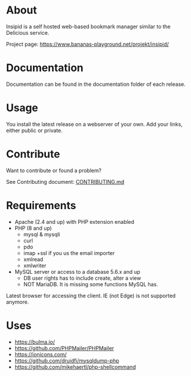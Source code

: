 # About

Insipid is a self hosted web-based bookmark manager similar to the Delicious service.

Project page: https://www.bananas-playground.net/projekt/insipid/

# Documentation

Documentation can be found in the documentation folder of each release.

# Usage

You install the latest release on a webserver of your own. Add your links, either public or private.

# Contribute

Want to contribute or found a problem?

See Contributing document: [CONTRIBUTING.md](https://github.com/bananas-repos/insipid/blob/master/CONTRIBUTING.md)

# Requirements

+ Apache (2.4 and up) with PHP extension enabled
+ PHP (8 and up)
  - mysql & mysqli
  - curl
  - pdo
  - imap +ssl if you us the email importer
  - xmlread
  - xmlwriter
+ MySQL server or access to a database 5.6.x and up
  - DB user rights has to include create, alter a view
  - NOT MariaDB. It is missing some functions MySQL has.

Latest browser for accessing the client. IE (not Edge) is not supported anymore.

# Uses

+ https://bulma.io/
+ https://github.com/PHPMailer/PHPMailer
+ https://ionicons.com/
+ https://github.com/druidfi/mysqldump-php
+ https://github.com/mikehaertl/php-shellcommand
